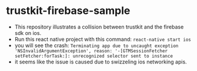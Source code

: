 # trustkit-firebase-sample

- This repository illustrates a collision between trustkit and the firebase sdk on ios.
- Run this react native project with this command: ```react-native start ios```
- you will see the crash: ```Terminating app due to uncaught exception 'NSInvalidArgumentException', reason: '-[GTMSessionFetcher setFetcher:forTask:]: unrecognized selector sent to instance```
- it seems like the issue is caused due to swizzeling ios networking apis.
